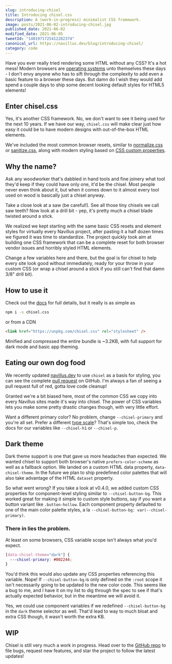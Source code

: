 ```yaml
---
slug: introducing-chisel
title: Introducing chisel.css
description: A (work-in-progress) minimalist CSS framework.
image: posts/2021-06-02-introducing-chisel.jpg
published_date: 2021-06-02
modified_date: 2021-06-05
tweetId: "1401971725412282374"
canonical_url: https://navillus.dev/blog/introducing-chisel/
category: code
---
```


Have you ever really tried rendering some HTML without any CSS? It's a hot mess! Modern browsers are [operating systems](https://www.google.com/chromebook/chrome-os/) unto themselves these days - I don't envy anyone who has to sift through the complexity to add even a basic feature to a browser these days. But damn do I wish they would add spend a couple days to ship some decent looking default styles for HTML5 elements!

## Enter chisel.css

Yes, it's another CSS framework. No, we don't want to see it being used for the next 10 years. If we have our way, `chisel.css` will make clear just how easy it could be to have modern designs with out-of-the-box HTML elements.

We've included the most common browser resets, similar to [normalize.css](https://github.com/necolas/normalize.css) or [sanitize.css](https://csstools.github.io/sanitize.css/), along with modern styling based on [CSS custom properties](https://developer.mozilla.org/en-US/docs/Web/CSS/Using_CSS_custom_properties).

## Why the name?

Ask any woodworker that's dabbled in hand tools and fine joinery what tool they'd keep if they could have only one, it'd be the chisel. Most people never even think about it, but when it comes down to it almost every tool used on wood is basically just a chisel anyway.

Take a close look at a saw (be careful!). See all those tiny chisels we call saw teeth? Now look at a drill bit - yep, it's pretty much a chisel blade twisted around a stick.

We realized we kept starting with the same basic CSS resets and element styles for virtually every Navillus project, after pasting it a half dozen times we figured it was time to standardize. The project quickly took aim at building one CSS framework that can be a complete reset for both browser vendor issues and horribly styled HTML elements.

Change a few variables here and there, but the goal is for chisel to help every site look good without immediately, ready for your throw in your custom CSS (or wrap a chisel around a stick if you still can't find that damn 3/8" drill bit).

## How to use it

Check out the [docs](https://navillus-bv.github.io/chisel/) for full details, but it really is as simple as

```bash
npm i -s chisel.css
```

or from a CDN

```html
<link href="https://unpkg.com/chisel.css" rel="stylesheet" />
```

Minified and compressed the entire bundle is ~3.2KB, with full support for dark mode and basic app theming.

## Eating our own dog food

We recently updated [navillus.dev](https://navillus.dev) to use `chisel` as a basis for styling, you can see the complete [pull request](https://github.com/Navillus-BV/navillus-dev/pull/11/files?file-filters%5B%5D=.postcss&file-filters%5B%5D=.svelte) on GitHub. I'm always a fan of seeing a pull request full of red, gotta love code cleanup!

Granted we're a bit biased here, most of the common CSS we copy into every Navillus sites made it's way into chisel. The power of CSS variables lets you make some pretty drastic changes though, with very little effort.

Want a different primary color? No problem, change `--chisel-primary` and you're all set. Prefer a different [type scale](https://type-scale.com/)? That's simple too, check the docs for our variables like `--chisel-h1` or `--chisel-p`.

## Dark theme

Dark theme support is one that gave us more headaches than expected. We wanted chisel to support both browser's native `prefers-color-scheme` as well as a fallback option. We landed on a custom HTML data property, `data-chisel-theme`. In the future we plan to ship predefined color palettes that will also take advantage of the HTML `dataset` property.

So what went wrong? If you take a look at v0.4.0, we added custom CSS properties for component-level styling similar to `--chisel-button-bg`. This worked great for making it simple to custom style buttons, say if you want a button variant like `.button-hollow`. Each component property defaulted to one of the main color palette styles, a la `--chisel-button-bg: var(--chisel-primary)`.

### There in lies the problem.

At least on some browsers, CSS variable scope isn't always what you'd expect.

```css
[data-chisel-theme="dark"] {
  ---chisel-primary: #002244;
}
```

You'd think this would also update any CSS properties referencing this variable. Nope! If `--chisel-button-bg` is only defined on the `:root` scope it isn't necessarily going to be updated to the new color code. This seems like a bug to me, and I have it on my list to dig through the spec to see if that's actually expected behavior, but in the meantime we will avoid it.

Yes, we could use component variables if we redefined `--chisel-button-bg` in the `dark` theme selector as well. That'd lead to way to much bloat and extra CSS though, it wasn't worth the extra KB.

## WIP

Chisel is still very much a work in progress. Head over to the [GitHub repo](http://github.com/navillus-bv/chisel) to file bugs, request new features, and star the project to follow the latest updates!

